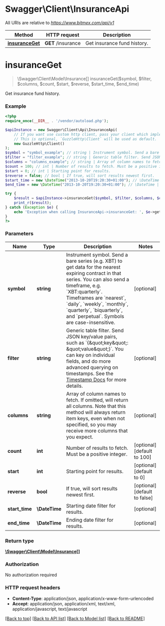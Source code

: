 # Swagger\Client\InsuranceApi

All URIs are relative to *https://www.bitmex.com/api/v1*

Method | HTTP request | Description
------------- | ------------- | -------------
[**insuranceGet**](InsuranceApi.md#insuranceGet) | **GET** /insurance | Get insurance fund history.


# **insuranceGet**
> \Swagger\Client\Model\Insurance[] insuranceGet($symbol, $filter, $columns, $count, $start, $reverse, $start_time, $end_time)

Get insurance fund history.

### Example
```php
<?php
require_once(__DIR__ . '/vendor/autoload.php');

$apiInstance = new Swagger\Client\Api\InsuranceApi(
    // If you want use custom http client, pass your client which implements `GuzzleHttp\ClientInterface`.
    // This is optional, `GuzzleHttp\Client` will be used as default.
    new GuzzleHttp\Client()
);
$symbol = "symbol_example"; // string | Instrument symbol. Send a bare series (e.g. XBT) to get data for the nearest expiring contract in that series.  You can also send a timeframe, e.g. `XBT:quarterly`. Timeframes are `nearest`, `daily`, `weekly`, `monthly`, `quarterly`, `biquarterly`, and `perpetual`.  Symbols are case-insensitive.
$filter = "filter_example"; // string | Generic table filter. Send JSON key/value pairs, such as `{\"key\": \"value\"}`. You can key on individual fields, and do more advanced querying on timestamps. See the [Timestamp Docs](https://www.bitmex.com/app/restAPI#Timestamp-Filters) for more details.
$columns = "columns_example"; // string | Array of column names to fetch. If omitted, will return all columns.  Note that this method will always return item keys, even when not specified, so you may receive more columns that you expect.
$count = 100; // int | Number of results to fetch. Must be a positive integer.
$start = 0; // int | Starting point for results.
$reverse = false; // bool | If true, will sort results newest first.
$start_time = new \DateTime("2013-10-20T19:20:30+01:00"); // \DateTime | Starting date filter for results.
$end_time = new \DateTime("2013-10-20T19:20:30+01:00"); // \DateTime | Ending date filter for results.

try {
    $result = $apiInstance->insuranceGet($symbol, $filter, $columns, $count, $start, $reverse, $start_time, $end_time);
    print_r($result);
} catch (Exception $e) {
    echo 'Exception when calling InsuranceApi->insuranceGet: ', $e->getMessage(), PHP_EOL;
}
?>
```

### Parameters

Name | Type | Description  | Notes
------------- | ------------- | ------------- | -------------
 **symbol** | **string**| Instrument symbol. Send a bare series (e.g. XBT) to get data for the nearest expiring contract in that series.  You can also send a timeframe, e.g. &#x60;XBT:quarterly&#x60;. Timeframes are &#x60;nearest&#x60;, &#x60;daily&#x60;, &#x60;weekly&#x60;, &#x60;monthly&#x60;, &#x60;quarterly&#x60;, &#x60;biquarterly&#x60;, and &#x60;perpetual&#x60;.  Symbols are case-insensitive. | [optional]
 **filter** | **string**| Generic table filter. Send JSON key/value pairs, such as &#x60;{\&quot;key\&quot;: \&quot;value\&quot;}&#x60;. You can key on individual fields, and do more advanced querying on timestamps. See the [Timestamp Docs](https://www.bitmex.com/app/restAPI#Timestamp-Filters) for more details. | [optional]
 **columns** | **string**| Array of column names to fetch. If omitted, will return all columns.  Note that this method will always return item keys, even when not specified, so you may receive more columns that you expect. | [optional]
 **count** | **int**| Number of results to fetch. Must be a positive integer. | [optional] [default to 100]
 **start** | **int**| Starting point for results. | [optional] [default to 0]
 **reverse** | **bool**| If true, will sort results newest first. | [optional] [default to false]
 **start_time** | **\DateTime**| Starting date filter for results. | [optional]
 **end_time** | **\DateTime**| Ending date filter for results. | [optional]

### Return type

[**\Swagger\Client\Model\Insurance[]**](../Model/Insurance.md)

### Authorization

No authorization required

### HTTP request headers

 - **Content-Type**: application/json, application/x-www-form-urlencoded
 - **Accept**: application/json, application/xml, text/xml, application/javascript, text/javascript

[[Back to top]](#) [[Back to API list]](../../README.md#documentation-for-api-endpoints) [[Back to Model list]](../../README.md#documentation-for-models) [[Back to README]](../../README.md)

